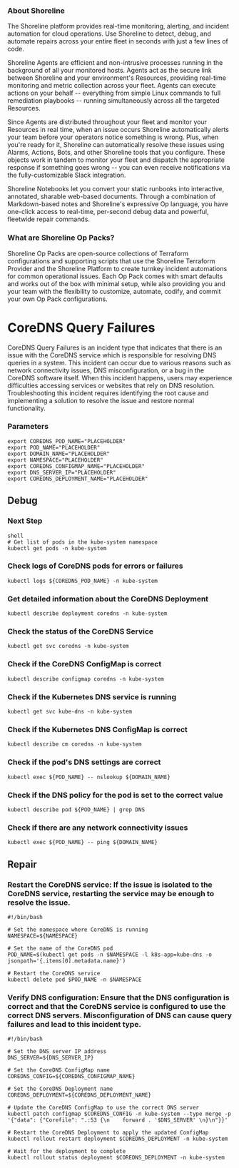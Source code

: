
### About Shoreline
The Shoreline platform provides real-time monitoring, alerting, and incident automation for cloud operations. Use Shoreline to detect, debug, and automate repairs across your entire fleet in seconds with just a few lines of code.

Shoreline Agents are efficient and non-intrusive processes running in the background of all your monitored hosts. Agents act as the secure link between Shoreline and your environment's Resources, providing real-time monitoring and metric collection across your fleet. Agents can execute actions on your behalf -- everything from simple Linux commands to full remediation playbooks -- running simultaneously across all the targeted Resources.

Since Agents are distributed throughout your fleet and monitor your Resources in real time, when an issue occurs Shoreline automatically alerts your team before your operators notice something is wrong. Plus, when you're ready for it, Shoreline can automatically resolve these issues using Alarms, Actions, Bots, and other Shoreline tools that you configure. These objects work in tandem to monitor your fleet and dispatch the appropriate response if something goes wrong -- you can even receive notifications via the fully-customizable Slack integration.

Shoreline Notebooks let you convert your static runbooks into interactive, annotated, sharable web-based documents. Through a combination of Markdown-based notes and Shoreline's expressive Op language, you have one-click access to real-time, per-second debug data and powerful, fleetwide repair commands.

### What are Shoreline Op Packs?
Shoreline Op Packs are open-source collections of Terraform configurations and supporting scripts that use the Shoreline Terraform Provider and the Shoreline Platform to create turnkey incident automations for common operational issues. Each Op Pack comes with smart defaults and works out of the box with minimal setup, while also providing you and your team with the flexibility to customize, automate, codify, and commit your own Op Pack configurations.

# CoreDNS Query Failures

CoreDNS Query Failures is an incident type that indicates that there is an issue with the CoreDNS service which is responsible for resolving DNS queries in a system. This incident can occur due to various reasons such as network connectivity issues, DNS misconfiguration, or a bug in the CoreDNS software itself. When this incident happens, users may experience difficulties accessing services or websites that rely on DNS resolution. Troubleshooting this incident requires identifying the root cause and implementing a solution to resolve the issue and restore normal functionality.

### Parameters

```shell
export COREDNS_POD_NAME="PLACEHOLDER"
export POD_NAME="PLACEHOLDER"
export DOMAIN_NAME="PLACEHOLDER"
export NAMESPACE="PLACEHOLDER"
export COREDNS_CONFIGMAP_NAME="PLACEHOLDER"
export DNS_SERVER_IP="PLACEHOLDER"
export COREDNS_DEPLOYMENT_NAME="PLACEHOLDER"
```

## Debug

### Next Step

```shell
shell
# Get list of pods in the kube-system namespace
kubectl get pods -n kube-system
```

### Check logs of CoreDNS pods for errors or failures

```shell
kubectl logs ${COREDNS_POD_NAME} -n kube-system
```

### Get detailed information about the CoreDNS Deployment

```shell
kubectl describe deployment coredns -n kube-system
```

### Check the status of the CoreDNS Service

```shell
kubectl get svc coredns -n kube-system
```

### Check if the CoreDNS ConfigMap is correct

```shell
kubectl describe configmap coredns -n kube-system
```

### Check if the Kubernetes DNS service is running

```shell
kubectl get svc kube-dns -n kube-system
```

### Check if the Kubernetes DNS ConfigMap is correct

```shell
kubectl describe cm coredns -n kube-system
```

### Check if the pod's DNS settings are correct

```shell
kubectl exec ${POD_NAME} -- nslookup ${DOMAIN_NAME}
```

### Check if the DNS policy for the pod is set to the correct value

```shell
kubectl describe pod ${POD_NAME} | grep DNS
```

### Check if there are any network connectivity issues

```shell
kubectl exec ${POD_NAME} -- ping ${DOMAIN_NAME}
```

## Repair

### Restart the CoreDNS service: If the issue is isolated to the CoreDNS service, restarting the service may be enough to resolve the issue.

```shell
#!/bin/bash

# Set the namespace where CoreDNS is running
NAMESPACE=${NAMESPACE}

# Set the name of the CoreDNS pod
POD_NAME=$(kubectl get pods -n $NAMESPACE -l k8s-app=kube-dns -o jsonpath='{.items[0].metadata.name}')

# Restart the CoreDNS service
kubectl delete pod $POD_NAME -n $NAMESPACE
```

### Verify DNS configuration: Ensure that the DNS configuration is correct and that the CoreDNS service is configured to use the correct DNS servers. Misconfiguration of DNS can cause query failures and lead to this incident type.

```shell
#!/bin/bash

# Set the DNS server IP address
DNS_SERVER=${DNS_SERVER_IP}

# Set the CoreDNS ConfigMap name
COREDNS_CONFIG=${COREDNS_CONFIGMAP_NAME}

# Set the CoreDNS Deployment name
COREDNS_DEPLOYMENT=${COREDNS_DEPLOYMENT_NAME}

# Update the CoreDNS ConfigMap to use the correct DNS server
kubectl patch configmap $COREDNS_CONFIG -n kube-system --type merge -p '{"data": {"Corefile": ".:53 {\n    forward . '$DNS_SERVER' \n}\n"}}'

# Restart the CoreDNS Deployment to apply the updated ConfigMap
kubectl rollout restart deployment $COREDNS_DEPLOYMENT -n kube-system

# Wait for the deployment to complete
kubectl rollout status deployment $COREDNS_DEPLOYMENT -n kube-system
```
